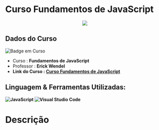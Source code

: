 # Curso Fundamentos de JavaScript

<div align="center">
  <img src="https://user-images.githubusercontent.com/125761885/219883405-e74c2ba2-8524-45ce-9479-cc4f0ee786cf.png" >
</div>
  
## Dados do Curso
![Badge em Curso](http://img.shields.io/static/v1?label=STATUS&message=EM%20CURSO&color=YELLOW&style=for-the-badge)

* Curso : <b>Fundamentos de JavaScript</b>
* Professor : <b>Erick Wendel<b>
* Link do Curso : [Curso Fundamentos de JavaScript](https://cursos.erickwendel.com.br/)

## Linguagem & Ferramentas Utilizadas: 

![JavaScript](https://img.shields.io/badge/javascript-%23323330.svg?style=for-the-badge&logo=javascript&logoColor=%23F7DF1E)
![Visual Studio Code](https://img.shields.io/badge/Visual%20Studio%20Code-0078d7.svg?style=for-the-badge&logo=visual-studio-code&logoColor=white)
# Descrição

